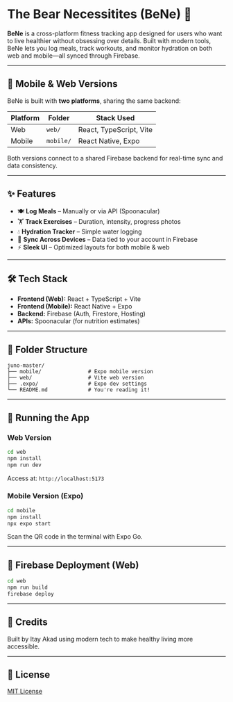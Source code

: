 # The Bear Necessitites (BeNe) 🐻

**BeNe** is a cross-platform fitness tracking app designed for users who want to live healthier without obsessing over details. Built with modern tools, BeNe lets you log meals, track workouts, and monitor hydration on both web and mobile—all synced through Firebase.

---

## 📱 Mobile & Web Versions

BeNe is built with **two platforms**, sharing the same backend:

| Platform | Folder   | Stack Used                  |
|----------|----------|-----------------------------|
| Web      | `web/`   | React, TypeScript, Vite     |
| Mobile   | `mobile/`| React Native, Expo          |

Both versions connect to a shared Firebase backend for real-time sync and data consistency.

---

## ✨ Features

- 🍽️ **Log Meals** – Manually or via API (Spoonacular)
- 🏋️ **Track Exercises** – Duration, intensity, progress photos
- 💧 **Hydration Tracker** – Simple water logging
- 🔄 **Sync Across Devices** – Data tied to your account in Firebase
- ⚡ **Sleek UI** – Optimized layouts for both mobile & web

---

## 🛠️ Tech Stack

- **Frontend (Web):** React + TypeScript + Vite
- **Frontend (Mobile):** React Native + Expo
- **Backend:** Firebase (Auth, Firestore, Hosting)
- **APIs:** Spoonacular (for nutrition estimates)

---

## 📁 Folder Structure

```
juno-master/
├── mobile/               # Expo mobile version
├── web/                  # Vite web version
├── .expo/                # Expo dev settings
└── README.md             # You're reading it!
```

---

## 🧪 Running the App

### Web Version

```bash
cd web
npm install
npm run dev
```

Access at: `http://localhost:5173`

### Mobile Version (Expo)

```bash
cd mobile
npm install
npx expo start
```

Scan the QR code in the terminal with Expo Go.

---

## 🚀 Firebase Deployment (Web)

```bash
cd web
npm run build
firebase deploy
```

---

## 🙌 Credits

Built by Itay Akad using modern tech to make healthy living more accessible.

---

## 📄 License

[MIT License](LICENSE)